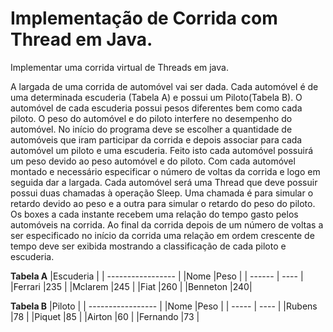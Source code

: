 # Implementação de Corrida com Thread em Java.

Implementar uma corrida virtual de Threads em java.

A largada de uma corrida de automóvel vai ser dada. 
Cada automóvel é de uma determinada escuderia (Tabela A) e possui um Piloto(Tabela B). 
O automóvel de cada escuderia possui pesos diferentes bem como cada piloto. 
O peso do automóvel e do piloto interfere no desempenho do automóvel.
No início do programa deve se escolher a quantidade de automóveis que iram participar da corrida e depois associar para cada automóvel um piloto e uma escuderia. 
Feito isto cada automóvel possuirá um peso devido ao peso automóvel e do piloto.
Com cada automóvel montado e necessário especificar o número de voltas da corrida e logo em seguida dar a largada.
Cada automóvel será uma Thread que deve possuir possui duas chamadas à operação Sleep. 
Uma chamada é para simular o retardo devido ao peso e a outra para simular o retardo do peso do piloto. 
Os boxes a cada instante recebem uma relação do tempo gasto pelos automóveis na corrida. 
Ao final da corrida depois de um número de voltas a ser especificado no início da corrida uma relação em ordem crescente de tempo deve ser exibida mostrando a classificação de cada piloto e escuderia.


**Tabela A**
|Escuderia |
| ----------------- |
|Nome |Peso  |
| ------ | ---- |
|Ferrari |235 |
|Mclarem |245 |
|Fiat |260   |
|Benneton |240|

**Tabela B**
|Piloto |
| ----------------- |
|Nome |Peso |
| ----- | ---- |
|Rubens |78 |
|Piquet |85 |
|Airton |60 |
|Fernando |73 |


